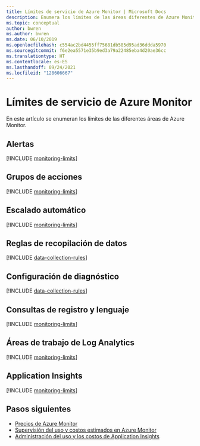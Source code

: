 ```yaml
---
title: Límites de servicio de Azure Monitor | Microsoft Docs
description: Enumera los límites de las áreas diferentes de Azure Monitor.
ms.topic: conceptual
author: bwren
ms.author: bwren
ms.date: 06/10/2019
ms.openlocfilehash: c554ac2bd4455ff75681db585d95ad36ddda5970
ms.sourcegitcommit: f6e2ea5571e35b9ed3a79a22485eba4d20ae36cc
ms.translationtype: HT
ms.contentlocale: es-ES
ms.lasthandoff: 09/24/2021
ms.locfileid: "128606667"
---
```

# <a name="azure-monitor-service-limits"></a>Límites de servicio de Azure Monitor

En este artículo se enumeran los límites de las diferentes áreas de Azure Monitor.

## <a name="alerts"></a>Alertas

[!INCLUDE [monitoring-limits](../../includes/azure-monitor-limits-alerts.md)]

## <a name="action-groups"></a>Grupos de acciones

[!INCLUDE [monitoring-limits](../../includes/azure-monitor-limits-action-groups.md)]

## <a name="autoscale"></a>Escalado automático

[!INCLUDE [monitoring-limits](../../includes/azure-monitor-limits-autoscale.md)]

## <a name="data-collection-rules"></a>Reglas de recopilación de datos

[!INCLUDE [data-collection-rules](../../includes/azure-monitor-limits-data-collection-rules.md)]

## <a name="diagnostic-settings"></a>Configuración de diagnóstico

[!INCLUDE [data-collection-rules](../../includes/azure-monitor-limits-diagnostic-settings.md)]


## <a name="log-queries-and-language"></a>Consultas de registro y lenguaje

[!INCLUDE [monitoring-limits](../../includes/azure-monitor-limits-log-queries.md)]

## <a name="log-analytics-workspaces"></a>Áreas de trabajo de Log Analytics

[!INCLUDE [monitoring-limits](../../includes/azure-monitor-limits-workspaces.md)]

## <a name="application-insights"></a>Application Insights

[!INCLUDE [monitoring-limits](../../includes/azure-monitor-limits-app-insights.md)]

## <a name="next-steps"></a>Pasos siguientes

- [Precios de Azure Monitor](https://azure.microsoft.com/pricing/details/monitor/)
- [Supervisión del uso y costos estimados en Azure Monitor](./usage-estimated-costs.md)
- [Administración del uso y los costos de Application Insights](app/pricing.md)
